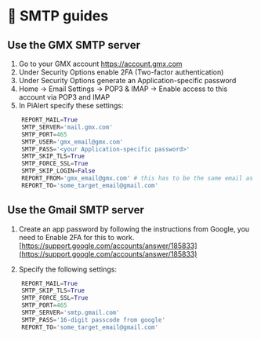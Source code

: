 # 📧 SMTP guides

## Use the GMX SMTP server

1. Go to your GMX account https://account.gmx.com
2. Under Security Options enable 2FA (Two-factor authentication)
3. Under Security Options generate an Application-specific password
4. Home -> Email Settings -> POP3 & IMAP -> Enable access to this account via POP3 and IMAP
5. In PiAlert specify these settings:

```python
    REPORT_MAIL=True
    SMTP_SERVER='mail.gmx.com'
    SMTP_PORT=465
    SMTP_USER='gmx_email@gmx.com'
    SMTP_PASS='<your Application-specific password>'
    SMTP_SKIP_TLS=True
    SMTP_FORCE_SSL=True
    SMTP_SKIP_LOGIN=False
    REPORT_FROM='gmx_email@gmx.com' # this has to be the same email as in SMTP_USER
    REPORT_TO='some_target_email@gmail.com'
```


## Use the Gmail SMTP server
    
1. Create an app password by following the instructions from Google, you need to Enable 2FA for this to work.
[https://support.google.com/accounts/answer/185833](https://support.google.com/accounts/answer/185833)

2. Specify the following settings:

```python
    REPORT_MAIL=True
    SMTP_SKIP_TLS=True
    SMTP_FORCE_SSL=True 
    SMTP_PORT=465
    SMTP_SERVER='smtp.gmail.com'
    SMTP_PASS='16-digit passcode from google'
    REPORT_TO='some_target_email@gmail.com'
```

